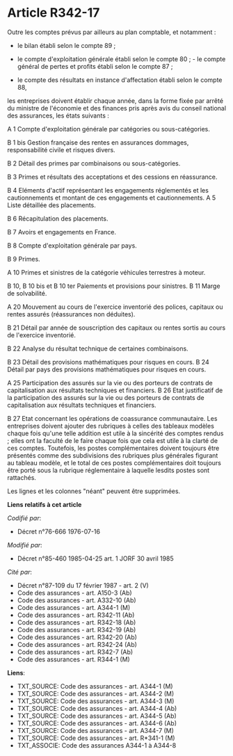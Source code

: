# Article R342-17

Outre les comptes prévus par ailleurs au plan comptable, et notamment :

- le bilan établi selon le compte 89 ;

- le compte d'exploitation générale établi selon le compte 80 ;    - le compte général de pertes et profits établi selon le
compte 87 ;

- le compte des résultats en instance d'affectation établi selon le compte 88,

les entreprises doivent établir chaque année, dans la forme fixée par arrêté du ministre de l'économie et des finances pris
après avis du conseil national des assurances, les états suivants :

A 1 Compte d'exploitation générale par catégories ou sous-catégories.

B 1 bis Gestion française des rentes en assurances dommages, responsabilité civile et risques divers.

B 2 Détail des primes par combinaisons ou sous-catégories.

B 3 Primes et résultats des acceptations et des cessions en réassurance.

B 4 Eléments d'actif représentant les engagements réglementés et les cautionnements et montant de ces engagements et
cautionnements.    A 5 Liste détaillée des placements.

B 6 Récapitulation des placements.

B 7 Avoirs et engagements en France.

B 8 Compte d'exploitation générale par pays.

B 9 Primes.

A 10 Primes et sinistres de la catégorie véhicules terrestres à moteur.

B 10, B 10 bis et B 10 ter Paiements et provisions pour sinistres.    B 11 Marge de solvabilité.

A 20 Mouvement au cours de l'exercice inventorié des polices, capitaux ou rentes assurés (réassurances non déduites).

B 21 Détail par année de souscription des capitaux ou rentes sortis au cours de l'exercice inventorié.

B 22 Analyse du résultat technique de certaines combinaisons.

B 23 Détail des provisions mathématiques pour risques en cours.    B 24 Détail par pays des provisions mathématiques pour
risques en cours.

A 25 Participation des assurés sur la vie ou des porteurs de contrats de capitalisation aux résultats techniques et
financiers.    B 26 Etat justificatif de la participation des assurés sur la vie ou des porteurs de contrats de
capitalisation aux résultats techniques et financiers.

B 27 Etat concernant les opérations de coassurance communautaire.    Les entreprises doivent ajouter des rubriques à celles
des tableaux modèles chaque fois qu'une telle addition est utile à la sincérité des comptes rendus ; elles ont la faculté de
le faire chaque fois que cela est utile à la clarté de ces comptes. Toutefois, les postes complémentaires doivent toujours
être présentés comme des subdivisions des rubriques plus générales figurant au tableau modèle, et le total de ces postes
complémentaires doit toujours être porté sous la rubrique réglementaire à laquelle lesdits postes sont rattachés.

Les lignes et les colonnes "néant" peuvent être supprimées.

**Liens relatifs à cet article**

_Codifié par_:

  - Décret n°76-666 1976-07-16

_Modifié par_:

  - Décret n°85-460 1985-04-25 art. 1 JORF 30 avril 1985

_Cité par_:

  - Décret n°87-109 du 17 février 1987 - art. 2 (V)
  - Code des assurances - art. A150-3 (Ab)
  - Code des assurances - art. A332-10 (Ab)
  - Code des assurances - art. A344-1 (M)
  - Code des assurances - art. R342-11 (Ab)
  - Code des assurances - art. R342-18 (Ab)
  - Code des assurances - art. R342-19 (Ab)
  - Code des assurances - art. R342-20 (Ab)
  - Code des assurances - art. R342-24 (Ab)
  - Code des assurances - art. R342-7 (Ab)
  - Code des assurances - art. R344-1 (M)

**Liens**:

  - TXT_SOURCE: Code des assurances - art. A344-1 (M)
  - TXT_SOURCE: Code des assurances - art. A344-2 (M)
  - TXT_SOURCE: Code des assurances - art. A344-3 (M)
  - TXT_SOURCE: Code des assurances - art. A344-4 (Ab)
  - TXT_SOURCE: Code des assurances - art. A344-5 (Ab)
  - TXT_SOURCE: Code des assurances - art. A344-6 (Ab)
  - TXT_SOURCE: Code des assurances - art. A344-7 (M)
  - TXT_SOURCE: Code des assurances - art. R*341-1 (M)
  - TXT_ASSOCIE: Code des assurances A344-1 à A344-8
